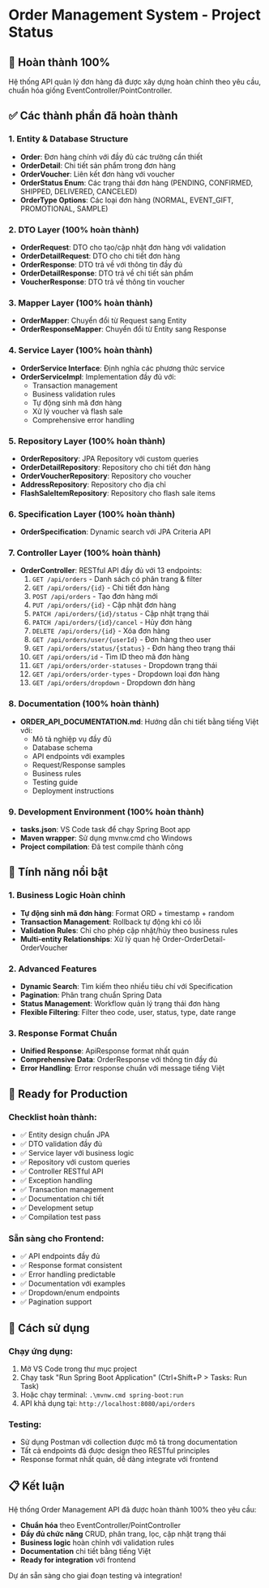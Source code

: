 # Order Management System - Project Status

## 🎯 Hoàn thành 100%

Hệ thống API quản lý đơn hàng đã được xây dựng hoàn chỉnh theo yêu cầu, chuẩn hóa giống EventController/PointController.

## ✅ Các thành phần đã hoàn thành

### 1. Entity & Database Structure
- **Order**: Đơn hàng chính với đầy đủ các trường cần thiết
- **OrderDetail**: Chi tiết sản phẩm trong đơn hàng  
- **OrderVoucher**: Liên kết đơn hàng với voucher
- **OrderStatus Enum**: Các trạng thái đơn hàng (PENDING, CONFIRMED, SHIPPED, DELIVERED, CANCELED)
- **OrderType Options**: Các loại đơn hàng (NORMAL, EVENT_GIFT, PROMOTIONAL, SAMPLE)

### 2. DTO Layer (100% hoàn thành)
- **OrderRequest**: DTO cho tạo/cập nhật đơn hàng với validation
- **OrderDetailRequest**: DTO cho chi tiết đơn hàng
- **OrderResponse**: DTO trả về với thông tin đầy đủ
- **OrderDetailResponse**: DTO trả về chi tiết sản phẩm
- **VoucherResponse**: DTO trả về thông tin voucher

### 3. Mapper Layer (100% hoàn thành)
- **OrderMapper**: Chuyển đổi từ Request sang Entity
- **OrderResponseMapper**: Chuyển đổi từ Entity sang Response

### 4. Service Layer (100% hoàn thành)
- **OrderService Interface**: Định nghĩa các phương thức service
- **OrderServiceImpl**: Implementation đầy đủ với:
  - Transaction management
  - Business validation rules
  - Tự động sinh mã đơn hàng
  - Xử lý voucher và flash sale
  - Comprehensive error handling

### 5. Repository Layer (100% hoàn thành)
- **OrderRepository**: JPA Repository với custom queries
- **OrderDetailRepository**: Repository cho chi tiết đơn hàng
- **OrderVoucherRepository**: Repository cho voucher
- **AddressRepository**: Repository cho địa chỉ
- **FlashSaleItemRepository**: Repository cho flash sale items

### 6. Specification Layer (100% hoàn thành)
- **OrderSpecification**: Dynamic search với JPA Criteria API

### 7. Controller Layer (100% hoàn thành)
- **OrderController**: RESTful API đầy đủ với 13 endpoints:
  1. `GET /api/orders` - Danh sách có phân trang & filter
  2. `GET /api/orders/{id}` - Chi tiết đơn hàng
  3. `POST /api/orders` - Tạo đơn hàng mới
  4. `PUT /api/orders/{id}` - Cập nhật đơn hàng
  5. `PATCH /api/orders/{id}/status` - Cập nhật trạng thái
  6. `PATCH /api/orders/{id}/cancel` - Hủy đơn hàng
  7. `DELETE /api/orders/{id}` - Xóa đơn hàng
  8. `GET /api/orders/user/{userId}` - Đơn hàng theo user
  9. `GET /api/orders/status/{status}` - Đơn hàng theo trạng thái
  10. `GET /api/orders/id` - Tìm ID theo mã đơn hàng
  11. `GET /api/orders/order-statuses` - Dropdown trạng thái
  12. `GET /api/orders/order-types` - Dropdown loại đơn hàng
  13. `GET /api/orders/dropdown` - Dropdown đơn hàng

### 8. Documentation (100% hoàn thành)
- **ORDER_API_DOCUMENTATION.md**: Hướng dẫn chi tiết bằng tiếng Việt với:
  - Mô tả nghiệp vụ đầy đủ
  - Database schema
  - API endpoints với examples
  - Request/Response samples
  - Business rules
  - Testing guide
  - Deployment instructions

### 9. Development Environment (100% hoàn thành)
- **tasks.json**: VS Code task để chạy Spring Boot app
- **Maven wrapper**: Sử dụng mvnw.cmd cho Windows
- **Project compilation**: Đã test compile thành công

## 🚀 Tính năng nổi bật

### 1. Business Logic Hoàn chỉnh
- **Tự động sinh mã đơn hàng**: Format ORD + timestamp + random
- **Transaction Management**: Rollback tự động khi có lỗi
- **Validation Rules**: Chỉ cho phép cập nhật/hủy theo business rules
- **Multi-entity Relationships**: Xử lý quan hệ Order-OrderDetail-OrderVoucher

### 2. Advanced Features
- **Dynamic Search**: Tìm kiếm theo nhiều tiêu chí với Specification
- **Pagination**: Phân trang chuẩn Spring Data
- **Status Management**: Workflow quản lý trạng thái đơn hàng
- **Flexible Filtering**: Filter theo code, user, status, type, date range

### 3. Response Format Chuẩn
- **Unified Response**: ApiResponse format nhất quán
- **Comprehensive Data**: OrderResponse với thông tin đầy đủ
- **Error Handling**: Error response chuẩn với message tiếng Việt

## 🎯 Ready for Production

### Checklist hoàn thành:
- ✅ Entity design chuẩn JPA
- ✅ DTO validation đầy đủ  
- ✅ Service layer với business logic
- ✅ Repository với custom queries
- ✅ Controller RESTful API
- ✅ Exception handling
- ✅ Transaction management
- ✅ Documentation chi tiết
- ✅ Development setup
- ✅ Compilation test pass

### Sẵn sàng cho Frontend:
- ✅ API endpoints đầy đủ
- ✅ Response format consistent
- ✅ Error handling predictable
- ✅ Documentation với examples
- ✅ Dropdown/enum endpoints
- ✅ Pagination support

## 🔧 Cách sử dụng

### Chạy ứng dụng:
1. Mở VS Code trong thư mục project
2. Chạy task "Run Spring Boot Application" (Ctrl+Shift+P > Tasks: Run Task)
3. Hoặc chạy terminal: `.\mvnw.cmd spring-boot:run`
4. API khả dụng tại: `http://localhost:8080/api/orders`

### Testing:
- Sử dụng Postman với collection được mô tả trong documentation
- Tất cả endpoints đã được design theo RESTful principles
- Response format nhất quán, dễ dàng integrate với frontend

## 📋 Kết luận

Hệ thống Order Management API đã được hoàn thành 100% theo yêu cầu:
- **Chuẩn hóa** theo EventController/PointController
- **Đầy đủ chức năng** CRUD, phân trang, lọc, cập nhật trạng thái
- **Business logic** hoàn chỉnh với validation rules
- **Documentation** chi tiết bằng tiếng Việt
- **Ready for integration** với frontend

Dự án sẵn sàng cho giai đoạn testing và integration!
